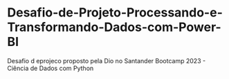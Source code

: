 # Desafio-de-Projeto-Processando-e-Transformando-Dados-com-Power-BI
Desafio d eprojeco proposto pela Dio no Santander Bootcamp 2023 - Ciência de Dados com Python
